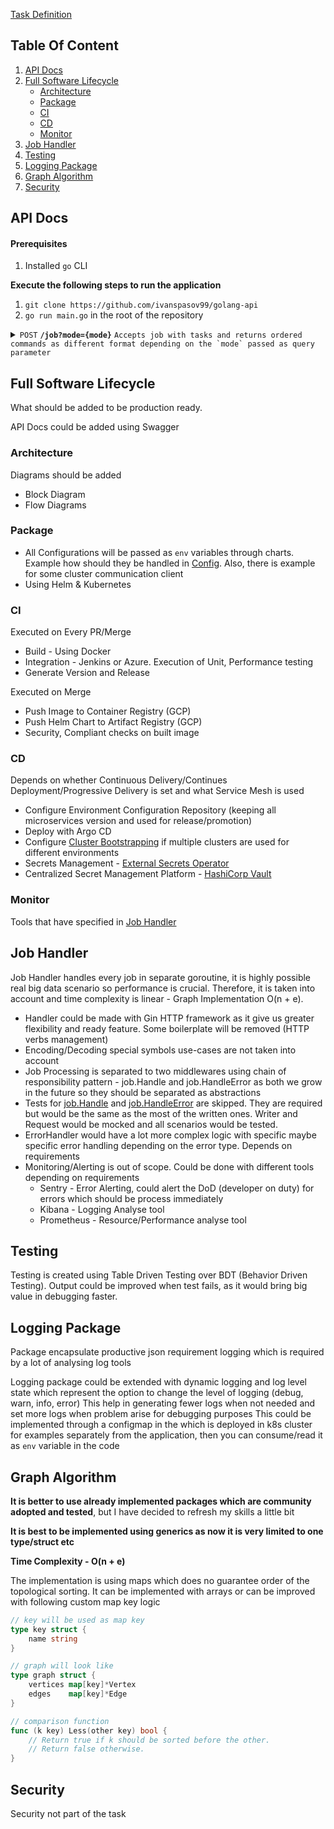[Task Definition](task.md)

## Table Of Content
1. [API Docs](#api-docs)
2. [Full Software Lifecycle](#full-software-lifecycle)
    - [Architecture](#architecture)
    - [Package](#package)
    - [CI](#ci)
    - [CD](#cd)
    - [Monitor](#monitor)
3. [Job Handler](#job-handler)
4. [Testing](#testing)
5. [Logging Package](#logging-package)
6. [Graph Algorithm](#graph-algorithm)
7. [Security](#security)

## API Docs

#### Prerequisites
1. Installed `go` CLI

**Execute the following steps to run the application**
1. `git clone https://github.com/ivanspasov99/golang-api`
2. `go run main.go` in the root of the repository


<details>
<summary>
<code>POST</code>
<code><b>/job?mode={mode}</b></code>
<code>Accepts job with tasks and returns ordered commands as different format depending on the `mode` passed as query parameter</code>
</summary>

##### Query

| name | type     | data type | description                                                | default |
|------|----------|-----------|------------------------------------------------------------|---------|
| mode | optional | string    | represents required response format - JSON, Bash supported | JSON    |

##### Responses

| http code | Content-Type       | Request                                  | Response                                   |
|-----------|--------------------|------------------------------------------|--------------------------------------------|
| `200`     | `application/json` | [Example Request](#example-json-request) | [Example Response](#example-json-response) | 
| `200`     | `text`             | [Example Request](#example-bash-request) | [Example Response](#example-bash-response) |

###### Example JSON Request
```curl -d @testing/input.json http://localhost:8080```

###### Example JSON Response
```json
[
  {
    "name":"task-1",
    "command":"touch /tmp/file1"
  },
  {
    "name":"task-3",
    "command":"echo 'Hello World!' > /tmp/file1"
  },
  {
    "name":"task-2",
    "command":"cat /tmp/file1"
  },
  {
    "name":"task-4",
    "command":"rm /tmp/file1"
  }
]
```

###### Example Bash Request
```curl -d @testing/input.json http://localhost:8080?mode=bash | bash```

###### Example Bash Response
```bash
#!/usr/bin/env bash
touch /tmp/file1
echo "Hello World!" > /tmp/file1
cat /tmp/file1
rm /tmp/file1
```

</details>

## Full Software Lifecycle 
What should be added to be production ready.

API Docs could be added using Swagger

### Architecture
Diagrams should be added
- Block Diagram
- Flow Diagrams

### Package
- All Configurations will be passed as `env` variables through charts. Example how should they be handled in [Config](pkg/config/config.go). Also, there is example for some cluster communication client 
- Using Helm & Kubernetes

### CI 
Executed on Every PR/Merge
- Build - Using Docker
- Integration - Jenkins or Azure. Execution of Unit, Performance testing
- Generate Version and Release

Executed on Merge
- Push Image to Container Registry (GCP)
- Push Helm Chart to Artifact Registry (GCP)
- Security, Compliant checks on built image

### CD
Depends on whether Continuous Delivery/Continues Deployment/Progressive Delivery is set and what Service Mesh is used
- Configure Environment Configuration Repository (keeping all microservices version and used for release/promotion)
- Deploy with Argo CD 
- Configure [Cluster Bootstrapping](https://argo-cd.readthedocs.io/en/stable/operator-manual/cluster-bootstrapping/) if multiple clusters are used for different environments
- Secrets Management - [External Secrets Operator](https://external-secrets.io/v0.7.1/)
- Centralized Secret Management Platform - [HashiCorp Vault](https://www.vaultproject.io/)

### Monitor 
Tools that have specified in [Job Handler](#job-handler)

## Job Handler
Job Handler handles every job in separate goroutine, it is highly possible real big data scenario so 
performance is crucial. Therefore, it is taken into account and time complexity is linear - Graph Implementation O(n + e).

- Handler could be made with Gin HTTP framework as it give us greater flexibility and ready feature. Some boilerplate will be removed (HTTP verbs management) 
- Encoding/Decoding special symbols use-cases are not taken into account
- Job Processing is separated to two middlewares using chain of responsibility pattern - job.Handle and job.HandleError as both we grow in the future so they should be separated as abstractions
- Tests for [job.Handle](pkg/job/handler.go) and [job.HandleError](pkg/job/handler.go) are skipped. They are required but would be the same as the most of the written ones. Writer and Request would be mocked and all scenarios would be tested.
- ErrorHandler would have a lot more complex logic with specific maybe specific error handling depending on the error type. Depends on requirements
- Monitoring/Alerting is out of scope. Could be done with different tools depending on requirements
  - Sentry - Error Alerting, could alert the DoD (developer on duty) for errors which should be process immediately 
  - Kibana - Logging Analyse tool
  - Prometheus - Resource/Performance analyse tool 

## Testing
Testing is created using Table Driven Testing over BDT (Behavior Driven Testing). Output could be improved when test fails, as it would 
bring big value in debugging faster. 

## Logging Package
Package encapsulate productive json requirement logging which is required by a lot of analysing log tools

Logging package could be extended with dynamic logging and log level state which represent the option to change the level of logging (debug, warn, info, error)
This help in generating fewer logs when not needed and set more logs when problem arise for debugging purposes
This could be implemented through a configmap in the which is deployed in k8s cluster for examples separately from
the application, then you can consume/read it as `env` variable in the code  

## Graph Algorithm
**It is better to use already implemented packages which are community adopted and tested**, but I have decided to refresh my skills a little bit

**It is best to be implemented using generics as now it is very limited to one type/struct etc**

**Time Complexity - O(n + e)**

The implementation is using maps which does no guarantee order of the topological sorting. It can be 
implemented with arrays or can be improved with following custom map key logic
```go
// key will be used as map key
type key struct {
	name string
}

// graph will look like
type graph struct {
	vertices map[key]*Vertex
	edges    map[key]*Edge
}

// comparison function
func (k key) Less(other key) bool {
	// Return true if k should be sorted before the other.
	// Return false otherwise.
}
```

## Security
Security not part of the task